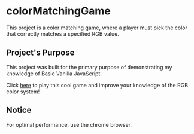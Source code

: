 # colorMatchingGame
This project is a color matching game, where a player must pick the color that correctly matches a specified RGB value.
## Project's Purpose
This project was built for the primary purpose of demonstrating my knowledge of Basic Vanilla JavaScript.

Click [here](https://immanuel5015.github.io/colorMatchingGame/colorgame.html) to play this cool game and improve your knowledge of the RGB color system!

## Notice
For optimal performance, use the chrome browser.